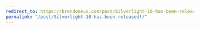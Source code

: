 ```yaml
---
redirect_to: https://brendoneus.com/post/Silverlight-10-has-been-released!/
permalink: "/post/Silverlight-10-has-been-released!/"
---
```

